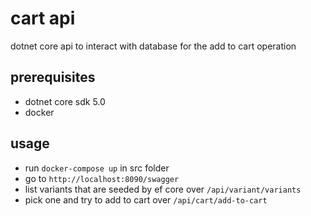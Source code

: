 # cart api

dotnet core api to interact with database for the add to cart operation 

## prerequisites

* dotnet core sdk 5.0 
* docker

## usage

* run `docker-compose up` in src folder
* go to `http://localhost:8090/swagger`
* list variants that are seeded by ef core over `/api/variant/variants`
* pick one and try to add to cart over `/api/cart/add-to-cart`

